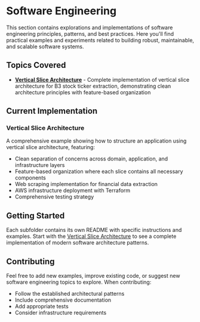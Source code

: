 # Software Engineering

This section contains explorations and implementations of software engineering principles, patterns, and best practices. Here you'll find practical examples and experiments related to building robust, maintainable, and scalable software systems.

## Topics Covered

- **[Vertical Slice Architecture](vertical_slice_architecture/)** - Complete implementation of vertical slice architecture for B3 stock ticker extraction, demonstrating clean architecture principles with feature-based organization

## Current Implementation

### Vertical Slice Architecture
A comprehensive example showing how to structure an application using vertical slice architecture, featuring:
- Clean separation of concerns across domain, application, and infrastructure layers
- Feature-based organization where each slice contains all necessary components
- Web scraping implementation for financial data extraction
- AWS infrastructure deployment with Terraform
- Comprehensive testing strategy

## Getting Started

Each subfolder contains its own README with specific instructions and examples. Start with the [Vertical Slice Architecture](vertical_slice_architecture/) to see a complete implementation of modern software architecture patterns.

## Contributing

Feel free to add new examples, improve existing code, or suggest new software engineering topics to explore. When contributing:
- Follow the established architectural patterns
- Include comprehensive documentation
- Add appropriate tests
- Consider infrastructure requirements